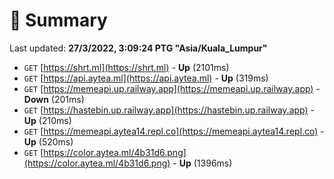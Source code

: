# 📖 Summary
Last updated: **27/3/2022, 3:09:24 PTG "Asia/Kuala_Lumpur"**

- `GET` [https://shrt.ml](https://shrt.ml) - **Up** (2101ms)
- `GET` [https://api.aytea.ml](https://api.aytea.ml) - **Up** (319ms)
- `GET` [https://memeapi.up.railway.app](https://memeapi.up.railway.app) - **Down** (201ms)
- `GET` [https://hastebin.up.railway.app](https://hastebin.up.railway.app) - **Up** (210ms)
- `GET` [https://memeapi.aytea14.repl.co](https://memeapi.aytea14.repl.co) - **Up** (520ms)
- `GET` [https://color.aytea.ml/4b31d6.png](https://color.aytea.ml/4b31d6.png) - **Up** (1396ms)
